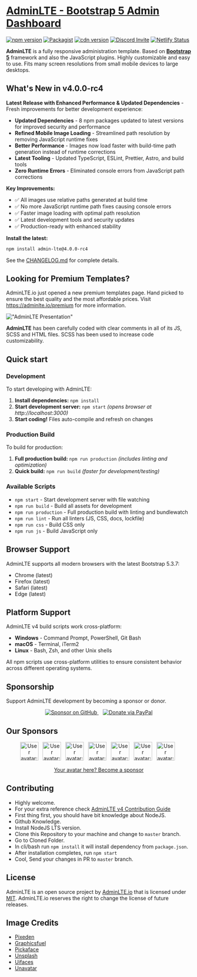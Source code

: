 # [AdminLTE - Bootstrap 5 Admin Dashboard](https://adminlte.io)

[![npm version](https://img.shields.io/npm/v/admin-lte/latest.svg)](https://www.npmjs.com/package/admin-lte)
[![Packagist](https://img.shields.io/packagist/v/almasaeed2010/adminlte.svg)](https://packagist.org/packages/almasaeed2010/adminlte)
[![cdn version](https://data.jsdelivr.com/v1/package/npm/admin-lte/badge)](https://www.jsdelivr.com/package/npm/admin-lte)
[![Discord Invite](https://img.shields.io/badge/discord-join%20now-green)](https://discord.gg/jfdvjwFqfz)
[![Netlify Status](https://api.netlify.com/api/v1/badges/1277b36b-08f3-43fa-826a-4b4d24614b3c/deploy-status)](https://app.netlify.com/sites/adminlte-v4/deploys)

**AdminLTE** is a fully responsive administration template. Based on **[Bootstrap 5](https://getbootstrap.com/)** framework and also the JavaScript plugins.
Highly customizable and easy to use. Fits many screen resolutions from small mobile devices to large desktops.

## What's New in v4.0.0-rc4

**Latest Release with Enhanced Performance & Updated Dependencies** - Fresh improvements for better development experience:

- **Updated Dependencies** - 8 npm packages updated to latest versions for improved security and performance
- **Refined Mobile Image Loading** - Streamlined path resolution by removing JavaScript runtime fixes
- **Better Performance** - Images now load faster with build-time path generation instead of runtime corrections
- **Latest Tooling** - Updated TypeScript, ESLint, Prettier, Astro, and build tools
- **Zero Runtime Errors** - Eliminated console errors from JavaScript path corrections

**Key Improvements:**
- ✅ All images use relative paths generated at build time
- ✅ No more JavaScript runtime path fixes causing console errors
- ✅ Faster image loading with optimal path resolution
- ✅ Latest development tools and security updates
- ✅ Production-ready with enhanced stability

**Install the latest:**
```bash
npm install admin-lte@4.0.0-rc4
```

See the [CHANGELOG.md](CHANGELOG.md) for complete details.

## Looking for Premium Templates?

AdminLTE.io just opened a new premium templates page. Hand picked to ensure the best quality and the most affordable
prices. Visit <https://adminlte.io/premium> for more information.

!["AdminLTE Presentation"](https://adminlte.io/AdminLTE3.png "AdminLTE Presentation")

**AdminLTE** has been carefully coded with clear comments in all of its JS, SCSS and HTML files.
SCSS has been used to increase code customizability.

## Quick start

### Development

To start developing with AdminLTE:

1. **Install dependencies:** `npm install`
2. **Start development server:** `npm start` *(opens browser at http://localhost:3000)*
3. **Start coding!** Files auto-compile and refresh on changes

### Production Build

To build for production:

1. **Full production build:** `npm run production` *(includes linting and optimization)*
2. **Quick build:** `npm run build` *(faster for development/testing)*

### Available Scripts

- `npm start` - Start development server with file watching
- `npm run build` - Build all assets for development
- `npm run production` - Full production build with linting and bundlewatch
- `npm run lint` - Run all linters (JS, CSS, docs, lockfile)
- `npm run css` - Build CSS only
- `npm run js` - Build JavaScript only

## Browser Support

AdminLTE supports all modern browsers with the latest Bootstrap 5.3.7:
- Chrome (latest)
- Firefox (latest)
- Safari (latest)
- Edge (latest)

## Platform Support

AdminLTE v4 build scripts work cross-platform:
- **Windows** - Command Prompt, PowerShell, Git Bash
- **macOS** - Terminal, iTerm2
- **Linux** - Bash, Zsh, and other Unix shells

All npm scripts use cross-platform utilities to ensure consistent behavior across different operating systems.

## Sponsorship

Support AdminLTE development by becoming a sponsor or donor.

<p align="center">
  <a href="https://github.com/sponsors/danny007in">
    <img src="https://img.shields.io/static/v1?label=Sponsor&message=%E2%9D%A4&logo=GitHub&color=%23fe8e86" alt="Sponsor on GitHub" />
  </a>
  &nbsp;&nbsp;
  <a href="https://www.paypal.me/daniel007in">
    <img src="https://img.shields.io/static/v1?label=Donate&message=%E2%9D%A4&logo=PayPal&color=%2300457C" alt="Donate via PayPal" />
  </a>
</p>

## Our Sponsors

<p align="center">
  <a href="https://github.com/spizzo14"><img src="https://unavatar.io/github/spizzo14?fallback=https%3A%2F%2Fraw.githubusercontent.com%2FJamesIves%2Fgithub-sponsors-readme-action%2Fdev%2F.github%2Fassets%2Fplaceholder.png" width="50" height="50" alt="User avatar: spizzo14" loading="lazy" /></a>&nbsp;&nbsp;
  <a href="https://github.com/tomhappyblock"><img src="https://unavatar.io/github/tomhappyblock?fallback=https%3A%2F%2Fraw.githubusercontent.com%2FJamesIves%2Fgithub-sponsors-readme-action%2Fdev%2F.github%2Fassets%2Fplaceholder.png" width="50" height="50" alt="User avatar: tomhappyblock" loading="lazy" /></a>&nbsp;&nbsp;
  <a href="https://github.com/stefanmorderca"><img src="https://unavatar.io/github/stefanmorderca?fallback=https%3A%2F%2Fraw.githubusercontent.com%2FJamesIves%2Fgithub-sponsors-readme-action%2Fdev%2F.github%2Fassets%2Fplaceholder.png" width="50" height="50" alt="User avatar: stefanmorderca" loading="lazy" /></a>&nbsp;&nbsp;
  <a href="https://github.com/tito10047"><img src="https://unavatar.io/github/tito10047?fallback=https%3A%2F%2Fraw.githubusercontent.com%2FJamesIves%2Fgithub-sponsors-readme-action%2Fdev%2F.github%2Fassets%2Fplaceholder.png" width="50" height="50" alt="User avatar: tito10047" loading="lazy" /></a>&nbsp;&nbsp;
  <a href="https://github.com/sitchi"><img src="https://unavatar.io/github/sitchi?fallback=https%3A%2F%2Fraw.githubusercontent.com%2FJamesIves%2Fgithub-sponsors-readme-action%2Fdev%2F.github%2Fassets%2Fplaceholder.png" width="50" height="50" alt="User avatar: sitchi" loading="lazy" /></a>&nbsp;&nbsp;
  <a href="https://github.com/npreee"><img src="https://unavatar.io/github/npreee?fallback=https%3A%2F%2Fraw.githubusercontent.com%2FJamesIves%2Fgithub-sponsors-readme-action%2Fdev%2F.github%2Fassets%2Fplaceholder.png" width="50" height="50" alt="User avatar: npreee" loading="lazy" /></a>&nbsp;&nbsp;
  <a href="https://github.com/isaacmorais"><img src="https://unavatar.io/github/isaacmorais?fallback=https%3A%2F%2Fraw.githubusercontent.com%2FJamesIves%2Fgithub-sponsors-readme-action%2Fdev%2F.github%2Fassets%2Fplaceholder.png" width="50" height="50" alt="User avatar: isaacmorais" loading="lazy" /></a>&nbsp;&nbsp;
</p>

<p align="center">
  <a href="https://github.com/sponsors/danny007in">Your avatar here? Become a sponsor</a>
</p>

## Contributing

- Highly welcome.
- For your extra reference check [AdminLTE v4 Contribution Guide](https://github.com/ColorlibHQ/AdminLTE#contributing)
- First thing first, you should have bit knowledge about NodeJS.
- Github Knowledge.
- Install NodeJS LTS version.
- Clone this Repository to your machine and change to `master` branch.
- Go to Cloned Folder.
- In cli/bash run `npm install` it will install dependency from `package.json`.
- After installation completes, run `npm start`
- Cool, Send your changes in PR to `master` branch.


## License

AdminLTE is an open source project by [AdminLTE.io](https://adminlte.io) that is licensed under [MIT](https://opensource.org/licenses/MIT).
AdminLTE.io reserves the right to change the license of future releases.

## Image Credits

- [Pixeden](http://www.pixeden.com/psd-web-elements/flat-responsive-showcase-psd)
- [Graphicsfuel](https://www.graphicsfuel.com/2013/02/13-high-resolution-blur-backgrounds/)
- [Pickaface](https://pickaface.net/)
- [Unsplash](https://unsplash.com/)
- [Uifaces](http://uifaces.com/)
- [Unavatar](https://unavatar.io/)